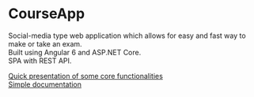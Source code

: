 
# CourseApp

Social-media type web application which allows for easy and fast way to make or take an exam.   
Built using Angular 6 and ASP.NET Core.  
SPA with REST API.  

[Quick presentation of some core functionalities](https://youtu.be/gCflN5x4etM)  
[Simple documentation](https://github.com/KarolGrzesiak/CourseApp/blob/master/Documentation.pdf)

